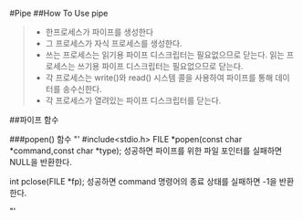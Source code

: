#Pipe
##How To Use pipe
>+ 한프로세스가 파이프를 생성한다
>+ 그 프로세스가 자식 프로세스를 생성한다.
>+ 쓰는 프로세스는 읽기용 파이프 디스크립터는 필요없으므로 닫는다. 읽는 프로세스는 쓰기용 파이프 디스크립터는 필요없으므로 닫는다.
>+ 각 프로세스는 write()와 read() 시스템 콜을 사용하여 파이프를 통해 데이터를 송수신한다.
>+ 각 프로세스가 열려있는 파이프 디스크립터를 닫는다.

##파이프 함수

###popen() 함수
"'
#include<stdio.h>
FILE *popen(const char *command,const char *type);
성공하면 파이프를 위한 파일 포인터를 실패하면 NULL을 반환한다.

int pclose(FILE *fp);
성공하면 command 명령어의 종료 상태를 실패하면 -1을 반환한다.

"'
